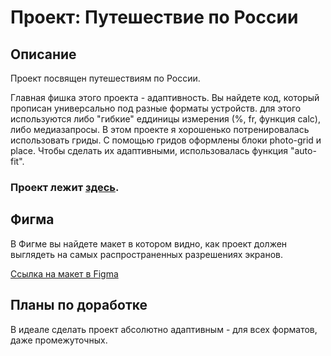 # Проект: Путешествие по России

## Описание 

Проект посвящен путешествиям по России.

Главная фишка этого проекта - адаптивность. 
Вы найдете код, который прописан универсально под разные форматы устройств. для этого используются либо "гибкие" еддиницы измерения (%, fr, функция calc), либо медиазапросы. 
В этом проекте я хорошенько потренировалась использовать гриды. С помощью гридов оформлены блоки photo-grid и place. Чтобы сделать их адаптивными, использовалась функция "auto-fit".

### Проект лежит [здесь](https://github.com/ChristinaSoskova/travel).

## Фигма

В Фигме вы найдете макет в котором видно, как проект должен выглядеть на самых распространенных разрешениях экранов. 

[Ссылка на макет в Figma](https://www.figma.com/file/kpaCwCvIrwRUEmnePFIpTn/Sprint-3_-Russia-_-desktop-%2B-mobile?node-id=63326%3A0)

## Планы по доработке 
В идеале сделать проект абсолютно адаптивным - для всех форматов, даже промежуточных.
